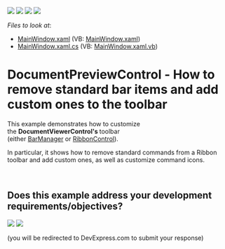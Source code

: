 <!-- default badges list -->
![](https://img.shields.io/endpoint?url=https://codecentral.devexpress.com/api/v1/VersionRange/128598084/17.2.3%2B)
[![](https://img.shields.io/badge/Open_in_DevExpress_Support_Center-FF7200?style=flat-square&logo=DevExpress&logoColor=white)](https://supportcenter.devexpress.com/ticket/details/T263038)
[![](https://img.shields.io/badge/📖_How_to_use_DevExpress_Examples-e9f6fc?style=flat-square)](https://docs.devexpress.com/GeneralInformation/403183)
[![](https://img.shields.io/badge/💬_Leave_Feedback-feecdd?style=flat-square)](#does-this-example-address-your-development-requirementsobjectives)
<!-- default badges end -->
<!-- default file list -->
*Files to look at*:

* [MainWindow.xaml](./CS/CustomizePreviewToolbar/MainWindow.xaml) (VB: [MainWindow.xaml](./VB/CustomizePreviewToolbar/MainWindow.xaml))
* [MainWindow.xaml.cs](./CS/CustomizePreviewToolbar/MainWindow.xaml.cs) (VB: [MainWindow.xaml.vb](./VB/CustomizePreviewToolbar/MainWindow.xaml.vb))
<!-- default file list end -->
# DocumentPreviewControl - How to remove standard bar items and add custom ones to the toolbar


<p>This example demonstrates how to customize the <strong>DocumentViewerControl's </strong>toolbar (either <a href="https://documentation.devexpress.com/#WPF/CustomDocument6554">BarManager</a> or <a href="https://documentation.devexpress.com/#WPF/CustomDocument7954">RibbonControl</a>).</p>
<p>In particular, it shows how to remove standard commands from a Ribbon toolbar and add custom ones, as well as customize command icons.</p>

<br/>


<!-- feedback -->
## Does this example address your development requirements/objectives?

[<img src="https://www.devexpress.com/support/examples/i/yes-button.svg"/>](https://www.devexpress.com/support/examples/survey.xml?utm_source=github&utm_campaign=reporting-wpf-documentpreviewcontrol-customize-toolbar&~~~was_helpful=yes) [<img src="https://www.devexpress.com/support/examples/i/no-button.svg"/>](https://www.devexpress.com/support/examples/survey.xml?utm_source=github&utm_campaign=reporting-wpf-documentpreviewcontrol-customize-toolbar&~~~was_helpful=no)

(you will be redirected to DevExpress.com to submit your response)
<!-- feedback end -->
